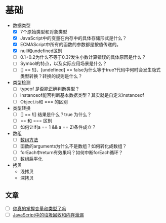# 基础

- 数据类型
    + [x] 7个原始类型和对象类型
    + [x] JavaScript中的变量在内存中的具体存储形式是什么？
    + [x] ECMAScript中所有的函数的参数都是按值传递的。
    + [x] null和undefined区别
    + [ ] 0.1+0.2为什么不等于0.3?发生小数计算错误的具体原因是什么？
    + [ ] Symbol的特点，以及实际应用场景是什么？
    + [ ] [] == ![]、[undefined] == false为什么等于true?代码中何时会发生隐式类型转换？转换的规则是什么？
- 类型检测
    + [ ] typeof 是否能正确判断类型？
    + [ ] instanceof能否判断基本数据类型？其实就是自定义instanceof
    + [ ] Object.is和 === 的区别
- 类型转换
	+ [ ] [] == ![] 结果是什么？true 为什么？
	+ [ ] == 和 === 区别
	+ [ ] 如何让if(a == 1 && a == 2)条件成立？
- 数组
    + [ ] [数组方法](./数组.md)
    + [ ] 函数的arguments为什么不是数组？如何转化成数组？
    + [ ] forEach中return有效果吗？如何中断forEach循环？
    + [ ] 数组扁平化
- 拷贝
    - 浅拷贝
    - 深拷贝



## 文章
+ [ ] [你真的掌握变量和类型了吗](https://juejin.cn/post/6844903854882947080)
+ [ ] [JavaScript中的垃圾回收和内存泄漏](https://juejin.cn/post/6844903833387155464)